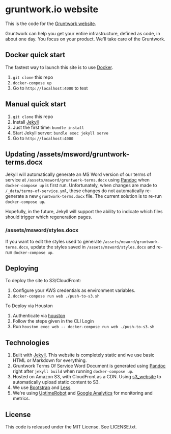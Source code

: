 # gruntwork.io website

This is the code for the [Gruntwork website](https://www.gruntwork.io).

Gruntwork can help you get your entire infrastructure, defined as code, in about one day. You focus on your product.
We'll take care of the Gruntwork.



## Docker quick start

The fastest way to launch this site is to use [Docker](https://www.docker.com/).

1. `git clone` this repo
1. `docker-compose up`
1. Go to `http://localhost:4000` to test


## Manual quick start

1. `git clone` this repo
1. Install [Jekyll](http://jekyllrb.com/docs/installation/)
1. Just the first time: `bundle install`
1. Start Jekyll server: `bundle exec jekyll serve`
1. Go to `http://localhost:4000`


## Updating /assets/msword/gruntwork-terms.docx

Jekyll will automatically generate an MS Word version of our terms of service at `/assets/msword/gruntwork-terms.docx`
using [Pandoc](https://pandoc.org/) when `docker-compose up` is first run. Unfortunately, when changes are made to 
`/_data/terms-of-service.yml`, these changes do not automatically re-generate a new `gruntwork-terms.docx` file. The
current solution is to re-run `docker-compose up`. 

Hopefully, in the future, Jekyll will support the ability to indicate which files should trigger which regeneration pages.

### /assets/msword/styles.docx

If you want to edit the styles used to generate `/assets/msword/gruntwork-terms.docx`, update the styles saved in
`/assets/msword/styles.docx` and re-run `docker-compose up`.


## Deploying

To deploy the site to S3/CloudFront:

1. Configure your AWS credentials as environment variables.
2. `docker-compose run web ./push-to-s3.sh`

To Deploy via Houston
1. Authenticate via [houston](https://app.houston.gruntwork.io/login)
2. Follow the steps given in the CLI Login
3. Run `houston exec web -- docker-compose run web ./push-to-s3.sh`


## Technologies

1. Built with [Jekyll](http://jekyllrb.com/). This website is completely static and we use basic HTML or Markdown for
   everything.
2. Gruntwork Terms Of Service Word Document is generated using [Pandoc](http://pandoc.org/index.html) right after `jekyll build` when running `docker-compose up`.
3. Hosted on Amazon S3, with CloudFront as a CDN. Using [s3_website](https://github.com/laurilehmijoki/s3_website) to
   automatically upload static content to S3.
4. We use [Bootstrap](http://www.getbootstrap.com/) and [Less](http://lesscss.org/).
5. We're using [UptimeRobot](http://uptimerobot.com/) and [Google Analytics](http://www.google.com/analytics/) for
   monitoring and metrics.


## License

This code is released under the MIT License. See LICENSE.txt.
